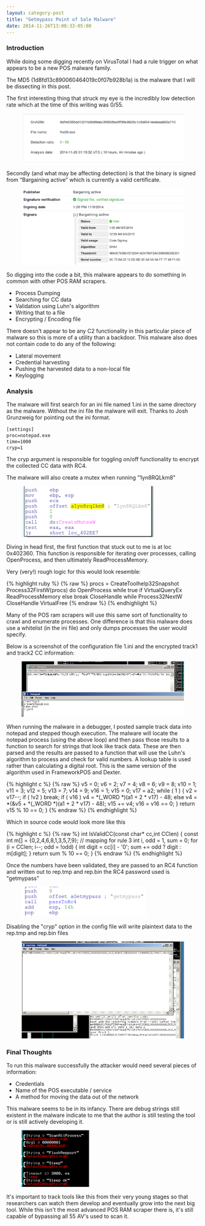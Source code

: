 ```yaml
---
layout: category-post
title: "Getmypass Point of Sale Malware"
date: 2014-11-26T13:00:33-05:00
---
```

###  Introduction

While doing some digging recently on VirusTotal I had a rule trigger on what appears to be a new POS malware family.

The MD5 (1d8fd13c890060464019c0f07b928b1a) is the malware that I will be dissecting in this post.

The first interesting thing that struck my eye is the incredibly low detection rate which at the time of this writing was 0/55.

<figure>
<img src="/images/getmypass_sigs.png">
</figure>

Secondly (and what may be affecting detection) is that the binary is signed from “Bargaining active” which is currently a valid certificate.

<figure>
<img src="/images/getmypass_cert.png">
</figure>

So digging into the code a bit, this malware appears to do something in common with other POS RAM scrapers.  

* Process Dumping
* Searching for CC data
* Validation using Luhn's algorithm
* Writing that to a file
* Encrypting / Encoding file

There doesn't appear to be any C2 functionality in this particular piece of malware so this is more of a utility than a backdoor. This malware also does not contain code to do any of the following:

* Lateral movement
* Credential harvesting
* Pushing the harvested data to a non-local file
* Keylogging

###  Analysis

The malware will first search for an ini file named 1.ini in the same directory as the malware.  Without the ini file the malware will exit.  Thanks to Josh Grunzweig for pointing out the ini format.

~~~
[settings]
proc=notepad.exe
time=1000
cryp=1
~~~

The cryp argument is responsible for toggling on/off functionality to encrypt the collected CC data with RC4.

The malware will also create a mutex when running "1yn8RQLkm8"

<figure>
<img src="/images/getmypass_mutex.png">
</figure>

Diving in head first, the first function that stuck out to me is at loc 0x402360.  This function is responsible for iterating over processes, calling OpenProcess, and then ultimately ReadProcessMemory.

Very (very!) rough logic for this would look resemble:

{% highlight ruby %}
{% raw %}
procs = CreateToolhelp32Snapshot
Process32FirstW(procs)
do 
	OpenProcess
	while true
		if VirtualQueryEx
			ReadProcessMemory
		else
			break
	CloseHandle
while Process32NextW
CloseHandle
VirtualFree
{% endraw %}
{% endhighlight %}

Many of the POS ram scrapers will use this same sort of functionality to crawl and enumerate processes.  One difference is that this malware does use a whitelist (in the ini file) and only dumps processes the user would specify.

Below is a screenshot of the configuration file 1.ini and the encrypted track1 and track2 CC information:

<figure>
<img src="/images/getmypass_config_cryp.png">
</figure>

When running the malware in a debugger, I posted sample track data into notepad and stepped though execution.  The malware will locate the notepad process (using the above loop) and then pass those results to a function to search for strings that look like track data.  These are then parsed and the results are passed to a function that will use the Luhn's algorithm to process and check for valid numbers.  A lookup table is used rather than calculating a digital root.  This is the same version of the algorithm used in FrameworkPOS and Dexter.

{% highlight c %}
{% raw %}
  v5 = 0;
  v6 = 2;
  v7 = 4;
  v8 = 6;
  v9 = 8;
  v10 = 1;
  v11 = 3;
  v12 = 5;
  v13 = 7;
  v14 = 9;
  v16 = 1;
  v15 = 0;
  v17 = a2;
  while ( 1 )
  {
    v2 = v17--;
    if ( !v2 )
      break;
    if ( v16 )
      v4 = *(_WORD *)(a1 + 2 * v17) - 48;
    else
      v4 = *(&v5 + *(_WORD *)(a1 + 2 * v17) - 48);
    v15 += v4;
    v16 = v16 == 0;
  }
  return v15 % 10 == 0;
}
{% endraw %}
{% endhighlight %}

Which in source code would look more like this


{% highlight c %}
{% raw %}
int IsValidCC(const char* cc,int CClen)
{
const int m[] = {0,2,4,6,8,1,3,5,7,9}; // mapping for rule 3
int i, odd = 1, sum = 0;
for (i = CClen; i--; odd = !odd) {
int digit = cc[i] - '0';
sum += odd ? digit : m[digit];
}
return sum % 10 == 0;
}
{% endraw %}
{% endhighlight %}


Once the numbers have been validated, they are passed to an RC4 function and written out to rep.tmp and rep.bin the RC4 password used is "getmypass"

<figure>
<img src="/images/getmypass_rc4.png">
</figure>

Disabling the "cryp" option in the config file will write plaintext data to the rep.tmp and rep.bin files

<figure>
<img src="/images/getmypass_dump.png">
</figure>

###  Final Thoughts

To run this malware successfully the attacker would need several pieces of information:

* Credentials 
* Name of the POS executable / service
* A method for moving the data out of the network

This malware seems to be in its infancy.  There are debug strings still existent in the malware indicate to me that the author is still testing the tool or is still actively developing it. 
 
<figure>
<img src="/images/getmypass_outputdebugstring.png">
</figure>

It's important to track tools like this from their very young stages so that researchers can watch them develop and eventually grow into the next big tool.  While this isn't the most advanced POS RAM scraper there is, it's still capable of bypassing all 55 AV's used to scan it.  
